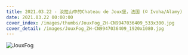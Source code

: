```yaml
---
title: 2021.03.22 - 汝拉山中的Chateau de Joux堡，法国 (© Ivoha/Alamy)
date: 2021.03.22 00:00:00
cover_index: /images/thumbs/JouxFog_ZH-CN9947036409_533x300.jpg
cover_detail: /images/JouxFog_ZH-CN9947036409_1920x1080.jpg
---
```


![JouxFog](/images/JouxFog_ZH-CN9947036409_1920x1080.jpg)
